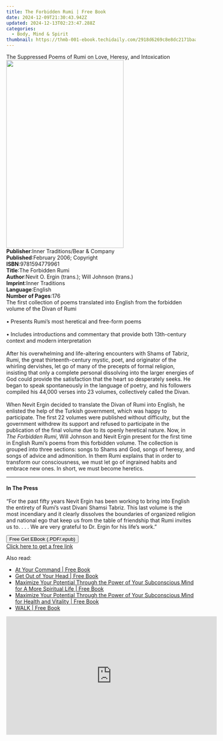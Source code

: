 ```yaml
---
title: The Forbidden Rumi | Free Book
date: 2024-12-09T21:30:43.942Z
updated: 2024-12-13T02:23:47.288Z
categories:
  - Body, Mind & Spirit
thumbnail: https://thmb-001-ebook.techidaily.com/2918d6269c8e8dc2171baaff72a14313575eff5a26ecdfa0231c6eb02955bd8b.jpg
---
```

<main id="book-container">
  <div class="flex flex-col">
    <div class="book-brief flex-1 py-6 px-4 sm:p-6 md:py-10 md:px-8">
      <!-- brief-->
      <div class="book-brief-main">
        The Suppressed Poems of Rumi on Love, Heresy, and Intoxication
      </div>
    </div>
    <div
      class="book-meta-info flex-1 grid gap-4 col-start-1 col-end-3 row-start-1 sm:mb-6 sm:grid-cols-4 lg:gap-6 lg:col-start-2 lg:row-end-6 lg:row-span-6 lg:mb-0"
    >
      <div
        class="book-meta-info-left place-content-center mt-4 p-4 text-sm leading-6 col-start-2 col-span-2 dark:text-slate-400"
      >
        <img
          class="w-full h-500 object-cover rounded-lg sm:h-255 sm:col-span-2 lg:col-span-full"
          src="https://img-001-ebook.techidaily.com/c0ced78eb0b94f018d1dbaf4f9233200e90405956bc974a03d505a341ee84e80.jpg"
          alt=""
          width="312"
          height="500"
        />
      </div>
      <div
        class="book-meta-info-right mt-2 col-start-1 row-start-2 col-span-3 self-center"
      >
        <!-- meta data  -->
        <div class="flex flex-col px-4 md:px-8">
          <div class="flex-1">
            <strong>Publisher</strong>:<span class="px-2"
              >Inner Traditions/Bear &amp; Company</span
            >
          </div>
          <div class="flex-1">
            <strong>Published</strong>:<span class="px-2"
              >February 2006; Copyright</span
            >
          </div>
          <div class="flex-1">
            <strong>ISBN</strong>:<span class="px-2">9781594779961</span>
          </div>
          <div class="flex-1">
            <strong>Title</strong>:<span class="px-2">The Forbidden Rumi</span>
          </div>
          <div class="flex-1">
            <strong>Author</strong>:<span class="px-2"
              >Nevit O. Ergin (trans.); Will Johnson (trans.)</span
            >
          </div>
          <div class="flex-1">
            <strong>Imprint</strong>:<span class="px-2">Inner Traditions</span>
          </div>
          <div class="flex-1">
            <strong>Language</strong>:<span class="px-2">English</span>
          </div>
          <div class="flex-1">
            <strong>Number of Pages</strong>:<span class="px-2">176</span>
          </div>
        </div>
      </div>
    </div>
    <div class="book-description flex-1 py-6 px-4 sm:p-6 md:py-10 md:px-8">
      <div class="book-description-main">
        <div accordion-content="" id="description">
          The first collection of poems translated into English from the
          forbidden volume of the Divan of Rumi<br /><br />• Presents Rumi’s
          most heretical and free-form poems<br /><br />• Includes introductions
          and commentary that provide both 13th-century context and modern
          interpretation<br /><br />After his overwhelming and life-altering
          encounters with Shams of Tabriz, Rumi, the great thirteenth-century
          mystic, poet, and originator of the whirling dervishes, let go of many
          of the precepts of formal religion, insisting that only a complete
          personal dissolving into the larger energies of God could provide the
          satisfaction that the heart so desperately seeks. He began to speak
          spontaneously in the language of poetry, and his followers compiled
          his 44,000 verses into 23 volumes, collectively called the Divan.<br /><br />When
          Nevit Ergin decided to translate the Divan of Rumi into English, he
          enlisted the help of the Turkish government, which was happy to
          participate. The first 22 volumes were published without difficulty,
          but the government withdrew its support and refused to participate in
          the publication of the final volume due to its openly heretical
          nature. Now, in <i>The Forbidden Rumi</i>, Will Johnson and Nevit
          Ergin present for the first time in English Rumi’s poems from this
          forbidden volume. The collection is grouped into three sections: songs
          to Shams and God, songs of heresy, and songs of advice and admonition.
          In them Rumi explains that in order to transform our consciousness, we
          must let go of ingrained habits and embrace new ones. In short, we
          must become heretics.
        </div>
        <div class="accordion-fader"></div>
      </div>
    </div>
    <div class="book-excerpts flex-1 py-6 px-4 sm:p-6 md:py-10 md:px-8">
      <!-- excerpts-->
      <div class="book-excerpts-main">
        <hr />
        <h4 class="placeholder placeholder-heading">
          <span>In The Press</span>
        </h4>
        <p>
          “For the past fifty years Nevit Ergin has been working to bring into
          English the entirety of Rumi’s vast Divani Shamsi Tabriz. This last
          volume is the most incendiary and it clearly dissolves the boundaries
          of organized religion and national ego that keep us from the table of
          friendship that Rumi invites us to. . . . We are very grateful to Dr.
          Ergin for his life’s work.”
        </p>
      </div>
    </div>
    <div
      class="book-about-author flex-1 py-6 px-4 sm:p-6 md:py-10 md:px-8"
    ></div>
    <div class="book-free-get flex-1 py-6 px-4 sm:p-6 md:py-10 md:px-8">
      <button
        id="btn-free-get"
        class="bg-blue-500 hover:bg-blue-700 text-white font-bold py-2 px-4 rounded"
      >
        Free Get EBook (.PDF/.epub)
      </button>
      <div id="countdown-display" class="px-2 text-lg mt-2"></div>
      <a
        id="free-link"
        class="hidden bg-blue-500 hover:bg-blue-700 text-white font-bold py-2 px-4 rounded"
        href="https://www.ebooks.com/en-us/book/95782281/the-forbidden-rumi/nevit-o-ergin/"
        target="_blank"
        >Click here to get a free link</a
      >
    </div>
    <script>
      let countdownTime = 0;
      let countdownInterval = null;
      document
        .getElementById('btn-free-get')
        .addEventListener('click', startCountdown);
      function startCountdown() {
        countdownTime = new Date().getTime() + 60000 * 3;
        countdownInterval = setInterval(updateCountdown, 1000);
        document.getElementById('btn-free-get').disabled = true;
        document
          .getElementById('btn-free-get')
          .classList.add('bg-gray-500', 'cursor-not-allowed');
      }
      function updateCountdown() {
        let currentTime = new Date().getTime();
        let timeLeft = countdownTime - currentTime;
        let secondsLeft = Math.floor(timeLeft / 1000);
        document.getElementById('countdown-display').innerHTML =
          `Remaining time: ${secondsLeft} seconds.`;
        if (secondsLeft <= 0) {
          clearInterval(countdownInterval);
          document.getElementById('btn-free-get').classList.add('hidden');
          document.getElementById('free-link').classList.remove('hidden');
          document.getElementById('countdown-display').innerHTML = '';
        }
      }
    </script>
  </div>
</main>

<ins class="adsbygoogle"
      style="display:block"
      data-ad-client="ca-pub-7571918770474297"
      data-ad-slot="8358498916"
      data-ad-format="auto"
      data-full-width-responsive="true"></ins>
    

<span class="atpl-alsoreadstyle">Also read:</span>
<div><ul>
<li><a href="https://novels-ebooks.techidaily.com/210415867-9781722527020-at-your-command/"><u>At Your Command | Free Book</u></a></li>
<li><a href="https://novels-ebooks.techidaily.com/210415047-9781777920210-get-out-of-your-head/"><u>Get Out of Your Head | Free Book</u></a></li>
<li><a href="https://novels-ebooks.techidaily.com/210415868-9781722523497-maximize-your-potential-through-the-power-of-your-subconscious-mind-for-a-more-spiritual-life/"><u>Maximize Your Potential Through the Power of Your Subconscious Mind for A More Spiritual Life | Free Book</u></a></li>
<li><a href="https://novels-ebooks.techidaily.com/210415866-9781722523510-maximize-your-potential-through-the-power-of-your-subconscious-mind-for-health-and-vitality/"><u>Maximize Your Potential Through the Power of Your Subconscious Mind for Health and Vitality | Free Book</u></a></li>
<li><a href="https://novels-ebooks.techidaily.com/210415786-9781623176969-walk/"><u>WALK | Free Book</u></a></li>
</ul></div>

<!-- affiliate ads begin -->
<iframe width="560" height="315" src="https://www.youtube.com/embed/Jng92DT1n_Y?si=EdMRoNAFi0Q6mP7G" title="YouTube video player" frameborder="0" allow="accelerometer; autoplay; clipboard-write; encrypted-media; gyroscope; picture-in-picture; web-share" referrerpolicy="strict-origin-when-cross-origin" allowfullscreen></iframe>
<!-- affiliate ads end -->

